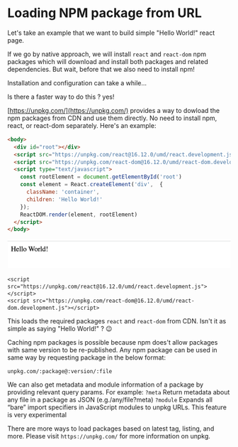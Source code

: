 # Loading NPM package from URL

Let's take an example that we want to build simple "Hello World!" react page.

If we go by native approach, we will install `react` and `react-dom` npm packages which will download and install both packages and related dependencies. But wait, before that we also need to install npm!

Installation and configuration can take a while...

Is there a faster way to do this ? yes!

[https://unpkg.com/](https://unpkg.com/) provides a way to dowload the npm packages from CDN and use them directly. No need to install npm, react, or react-dom separately. Here's an example:

```html
<body>
  <div id="root"></div>
  <script src="https://unpkg.com/react@16.12.0/umd/react.development.js"></script>
  <script src="https://unpkg.com/react-dom@16.12.0/umd/react-dom.development.js"></script>
  <script type="text/javascript">
    const rootElement = document.getElementById('root')
    const element = React.createElement('div',  {
      className: 'container',
      children: 'Hello World!'
    });
    ReactDOM.render(element, rootElement)
  </script>
</body>
```
![hello_world.png](https://raw.githubusercontent.com/ViveKapoor/npm-package-as-url/3ac60e2395d43a32bb95fdbcceb422e59ba22434/hello_world.png)
```
<script src="https://unpkg.com/react@16.12.0/umd/react.development.js"></script>
<script src="https://unpkg.com/react-dom@16.12.0/umd/react-dom.development.js"></script>
```
This loads the required packages `react` and `react-dom` from CDN. Isn't it as simple as saying "Hello World!" ? :wink:

Caching npm packages is possible because npm does't allow packages with same version to be re-published. Any npm package can be used in same way by requesting package in the below format:
```
unpkg.com/:package@:version/:file
```
We can also get metadata and module information of a package by providing relevant query params. For example:
`?meta`
Return metadata about any file in a package as JSON (e.g./any/file?meta)
`?module`
Expands all “bare” import specifiers in JavaScript modules to unpkg URLs. This feature is very experimental

There are more ways to load packages based on latest tag, listing, and more. Please visit `https://unpkg.com/` for more information on unpkg.
